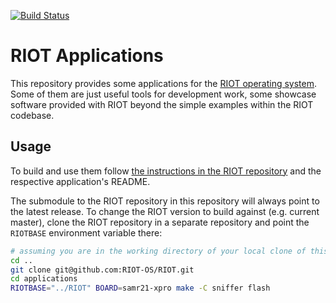 [![Build Status](https://travis-ci.org/RIOT-OS/applications.svg?branch=master)](https://travis-ci.org/RIOT-OS/applications)

# RIOT Applications

This repository provides some applications for the [RIOT operating system][riot-repo]. Some of them are just useful tools for
development work, some showcase software provided with RIOT beyond the simple
examples within the RIOT codebase.

## Usage

To build and use them follow [the instructions in the RIOT repository][getting-started]
and the respective application's README.

The submodule to the RIOT repository in this repository will always point to the
latest release. To change the RIOT version to build against (e.g. current
master), clone the RIOT repository in a separate repository and point the
`RIOTBASE` environment variable there:

```sh
# assuming you are in the working directory of your local clone of this repo
cd ..
git clone git@github.com:RIOT-OS/RIOT.git
cd applications
RIOTBASE="../RIOT" BOARD=samr21-xpro make -C sniffer flash
```

[riot-repo]: https://github.com/RIOT-OS/RIOT
[getting-started]: https://github.com/RIOT-OS/RIOT/blob/master/README.md#getting-started
